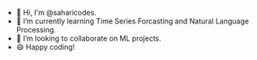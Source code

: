 - 👋 Hi, I'm @saharicodes. 
- 🌱 I’m currently learning Time Series Forcasting and Natural Language Processing.
- 👯 I’m looking to collaborate on ML projects.
- 😄 Happy coding!


<!--
**saharicodes/saharicodes** is a ✨ _special_ ✨ repository because its `README.md` (this file) appears on your GitHub profile.

Here are some ideas to get you started:

- 🔭 I’m currently working on ...
- 🌱 I’m currently learning ...
- 👯 I’m looking to collaborate on ...
- 🤔 I’m looking for help with ...
- 💬 Ask me about ...
- 📫 How to reach me: ...
- 😄 Pronouns: ...
- ⚡ Fun fact: ...
-->
